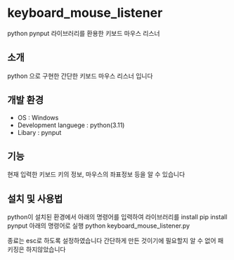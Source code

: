 # keyboard_mouse_listener
python pynput 라이브러리를 환용한 키보드 마우스 리스너

## 소개
python 으로 구현한 간단한 키보드 마우스 리스너 입니다

## 개발 환경
  - OS : Windows
  - Development languege : python(3.11)
  - Libary : pynput

## 기능
현재 입력한 키보드 키의 정보, 마우스의 좌표정보 등을 알 수 있습니다

## 설치 및 사용법
python이 설치된 환경에서 아래의 명령어를 입력하여 라이브러리를 install
pip install pynput
아래의 명령어로 실행
python keyboard_mouse_listener.py

종료는 esc로 하도록 설정하였습니다
간단하게 만든 것이기에 필요할지 알 수 없어 패키징은 하지않았습니다
